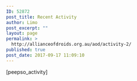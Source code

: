 ```yaml
---
ID: 52872
post_title: Recent Activity
author: Limo
post_excerpt: ""
layout: page
permalink: >
  http://allianceofdroids.org.au/aod/activity-2/
published: true
post_date: 2017-09-17 11:09:10
---
```

[peepso_activity]